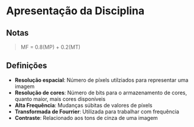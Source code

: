 # Apresentação da Disciplina

## Notas

>MF = 0.8(MP) + 0.2(MT)

## Definições

- **Resolução espacial**: Número de píxels utilziados para representar uma imagem
- **Resolução de cores**: Número de bits para o armazenamento de cores, quanto maior, mais cores disponíveis
- **Alta Frequência**: Mudanças súbitas de  valores de píxels
- **Transformada de Fourrier**: Utilizada para trabalhar com frequência
- **Contraste**: Relacionado aos tons de cinza de uma imagem

## 
